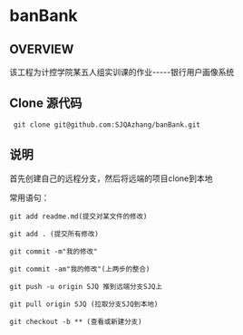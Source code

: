 # banBank
## OVERVIEW

该工程为计控学院某五人组实训课的作业-----银行用户画像系统

## Clone 源代码

```shell
 git clone git@github.com:SJQAzhang/banBank.git
```

## 说明

首先创建自己的远程分支，然后将远端的项目clone到本地 

常用语句：

```shell
git add readme.md(提交对某文件的修改)
```

```shell
git add . (提交所有修改)
```

```shell
git commit -m"我的修改"
```

```shell
git commit -am"我的修改"(上两步的整合)
```

```shell
git push -u origin SJQ 推到远端分支SJQ上
```

```shell
git pull origin SJQ (拉取分支SJQ到本地)
```

```shell
git checkout -b ** (查看或新建分支)
```

